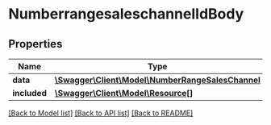 # NumberrangesaleschannelIdBody

## Properties
Name | Type | Description | Notes
------------ | ------------- | ------------- | -------------
**data** | [**\Swagger\Client\Model\NumberRangeSalesChannel**](NumberRangeSalesChannel.md) |  | [optional] 
**included** | [**\Swagger\Client\Model\Resource[]**](Resource.md) |  | [optional] 

[[Back to Model list]](../../README.md#documentation-for-models) [[Back to API list]](../../README.md#documentation-for-api-endpoints) [[Back to README]](../../README.md)

